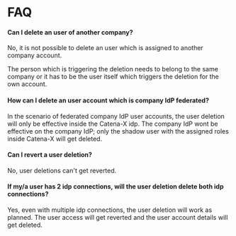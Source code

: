 # FAQ

#### Can I delete an user of another company?

No, it is not possible to delete an user which is assigned to another company account.

The person which is triggering the deletion needs to belong to the same company or it has to be the user itself which triggers the deletion for the own account.

#### How can I delete an user account which is company IdP federated?

In the scenario of federated company IdP user accounts, the user deletion will only be effective inside the Catena-X idp. The company IdP wont be effective on the company IdP; only the shadow user with the assigned roles inside Catena-X will get deleted.

#### Can I revert a user deletion?

No, user deletions can't get reverted.

#### If my/a user has 2 idp connections, will the user deletion delete both idp connections?

Yes, even with multiple idp connections, the user deletion will work as planned. The user access will get reverted and the user account details will get deleted.
